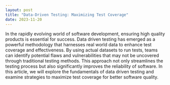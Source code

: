 ```yaml
---
layout: post
title: "Data-Driven Testing: Maximizing Test Coverage"
date: 2023-11-20
---
```


In the rapidly evolving world of software development, ensuring high quality products is essential for success. Data driven testing has emerged as a powerful methodology that harnesses real world data to enhance test coverage and effectiveness. By using actual datasets to run tests, teams can identify potential flaws and vulnerabilities that may not be uncovered through traditional testing methods. This approach not only streamlines the testing process but also significantly improves the reliability of software. In this article, we will explore the fundamentals of data driven testing and examine strategies to maximize test coverage for better software quality.
